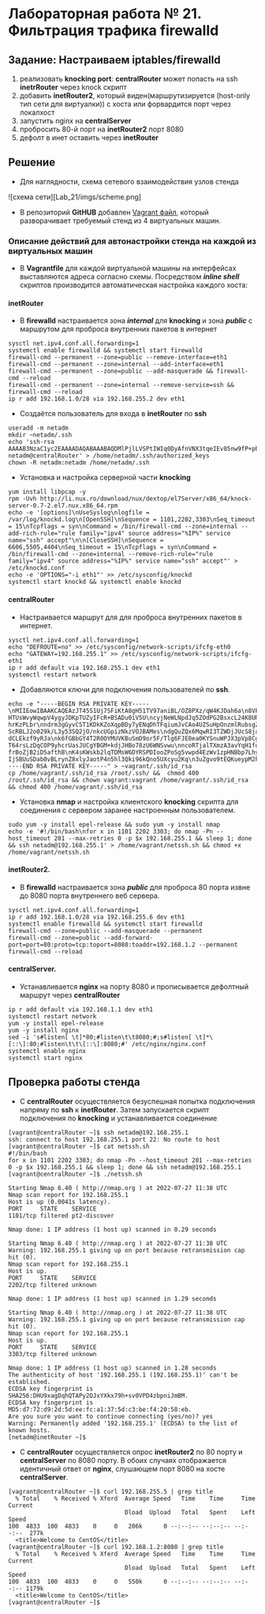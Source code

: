 # Лабораторная работа № 21. Фильтрация трафика **firewalld**

## Задание: Настраиваем iptables/firewalld

1) реализовать **knocking port**:  **centralRouter** может попасть на ssh **inetrRouter** через knock скрипт
2) добавить **inetRouter2**, который виден(маршрутизируется (host-only тип сети для виртуалки)) с хоста или форвардится порт через локалхост
3) запустить nginx на **centralServer**
4) пробросить 80-й порт на **inetRouter2** порт 8080
5) дефолт в инет оставить через **inetRouter**

## Решение

* Для наглядности, схема сетевого взаимодействия узлов стенда

![схема сети][Lab_21/imgs/scheme.png]

* В репозиторий **GitHUB** добавлен [Vagrant файл](https://github.com/OlegLitvintsev/OTUS_Labs/blob/master/Lab_21/Vagrantfile),  который  разворачивает требуемый стенд из 4 виртуальных машин.

### Описание действий для автонастройки стенда на каждой из виртуальных машин 

* В **Vagrantfile** для каждой виртуальной машины на интерфейсах выставляются адреса согласно схемы. Посредством ***inline shell*** скриптов производится автоматическая настройка каждого хоста:

#### **inetRouter** 

* В **firewalld** настраивается зона ***internal*** для **knocking** и  зона ***public*** с маршрутом для проброса внутренних пакетов в интернет

```
sysctl net.ipv4.conf.all.forwarding=1
systemctl enable firewalld && systemctl start firewalld
firewall-cmd --permanent --zone=public --remove-interface=eth1
firewall-cmd --permanent --zone=internal --add-interface=eth1
firewall-cmd --permanent --zone=public --add-masquerade && firewall-cmd --reload
firewall-cmd --permanent --zone=internal --remove-service=ssh && firewall-cmd --reload
ip r add 192.168.1.0/28	via 192.168.255.2 dev eth1
```

* Создаётся пользователь для входа в **inetRouter** по **ssh**

```
useradd -m netadm
mkdir ~netadm/.ssh
echo 'ssh-rsa AAAAB3NzaC1yc2EAAAADAQABAAABAQDMlPjlLVSPtIWIq0DyAfnVNX3tqeIEv85nw9fP+pbgokNqHprxUXXnNLx2WEGKX2rtVUPF9tsMc+03Ts8C2jRioSoHNZh9ZYESlzKoBTKSNXgcRU4VsFmwx7vgIIpOVdziqeIpqHk8dNSxa/JarClXjKDIkMqlNRnIgVxH4FIAO7SJXlRzKM15Ys2l0mrlk508bYGzFwvbgrxRHNNYgzMjgX/0drdXKj4cerurBGKucA4TgrzFD9KKFO77Vn4D6xIUWoLYtbjoZcgWphoimzRNHtbpBHQ43yI70IAun50JR0/llaDLJ6rsv1iQ0dIW+F34VVNqTJJHhbzhbSHrgrqL netadm@centralRouter' > /home/netadm/.ssh/authorized_keys
chown -R netadm:netadm /home/netadm/.ssh			
```
* Установка и настройка серверной части **knocking**

```
yum install libpcap -y
rpm -Uvh http://li.nux.ro/download/nux/dextop/el7Server/x86_64/knock-server-0.7-2.el7.nux.x86_64.rpm
echo -e '[options]\nUseSyslog\nlogfile = /var/log/knockd.log\n[OpenSSH]\nSequence = 1101,2202,3303\nSeq_timeout = 15\nTcpflags = syn\nCommand = /bin/firewall-cmd --zone=internal --add-rich-rule="rule family="ipv4" source address="%IP%" service name="ssh" accept"\n\n[CloseSSH]\nSequence = 6606,5505,4404\nSeq_timeout = 15\nTcpflags = syn\nCommand = /bin/firewall-cmd --zone=internal --remove-rich-rule="rule family="ipv4" source address="%IP%" service name="ssh" accept"' > /etc/knockd.conf
echo -e 'OPTIONS="-i eth1"' >> /etc/sysconfig/knockd
systemctl start knockd && systemctl enable knockd
```
#### **centralRouter** 

* Настраивается маршрут для  для проброса внутренних пакетов в интернет.

```
sysctl net.ipv4.conf.all.forwarding=1
echo "DEFROUTE=no" >> /etc/sysconfig/network-scripts/ifcfg-eth0 
echo "GATEWAY=192.168.255.1" >> /etc/sysconfig/network-scripts/ifcfg-eth1
ip r add default via 192.168.255.1 dev eth1
systemctl restart network
```

* Добавляются ключи для подключения пользователей по **ssh**.

```
echo -e "-----BEGIN RSA PRIVATE KEY-----\nMIIEowIBAAKCAQEAzJT45S1Uj7SFiKtA8gH51TV97aniBL/OZ8PXz/qW4KJDah6a\n8VF15zS8dlhBil9q7VVDxfbbDHPtN07PAto0YqEqBzWYfWWBEpcyqAUykjV4HEVO\nFbBZsMe74CCKTlXc4qniKah5P HTUsWvyWqwpV4ygyJDKpTUZyIFcR+BSADu0iV5U\ncyjNeWLNpdJq5ZOdPG2BsxcL24K8URzTWIMzI4F/9Ha3Vyo+HHq7qwRirnAOE4K8\nxQ/SihTu+1Z+A+sSFFqC2LW46GXIFqYaIps0TR7W6QR0ON8iO9CALp+dCUdP5ZWg\nyyeq7L9YkNHSFvhd+FVTakySR4W84W0h64K6iwIDAQABAoIBAEUfRGUy hrKzPLbr\nndrm3gGyvCST1KDkKZoXqpBDy7yENqDhTFqiumJvCAo4UZSuHpOnzmlRubsgZBLe\n1sTQ8wgsCeY7rpUXuZ+NZHkuoGKUHEv5AqQDXJqFMa5NcE19Z09SNO78VFIf60ky\n/sSyDJnfEugRO9bL9TUwt/w1B5+58ZIkHNncBCItI94PLFv/4Qza3UUZifpOq3P8\nyGqDVXJqEWsc6UxypplvZ ScRBLJ2o029k/L3y53SQ2jO/nkcUGpizNkzVOJBAMes\ndgQuZQx6MqwRI3TZWDjJUcS8jaX+rJgfy0wGW6Iw2abn9GrztDam7aRa62Iu8fm9\n245xiKkCgYEA9CtNgB/x2KX6MyYlzxIaWfBG2hzUJs2YnhoUt22duJLXhQ1fs6au\nBjkgiNzJIFj6HAW83PoDpet9wYKm7EZJOCj4oIncff6z8/RJVs8r dCLEkzf9yRJa\nk6fGBbGY4T2R0OYMUVKBuSmD9or5F/Tlg6FJE0ea0KYSnuWPJX3pVp8CgYEA1n6g\nMzs8/cuLN5/5z0V/y11PD0Sy+tZj3EMfOhDX3DDflG78+UqtgNOp8ODR54yyQ1kP\nmokAVC+4SUlxKJoSiEcSZd/nsTZHBpdTCyjuyFotsbdu4wmbAgzZcOFfujScmRUm\nvwcNPHn2g7oCcqDIf T64rsLzDqCOP9yhcrUasJUCgYBGM+kdjJHBo78zU6WNSvwu\nncoRTjalTXmzA3avYqH1fqrew4Cfq63fdi9nimt9lHec9P1fX7cKzpGiwMjzqCXH\nMuiBaAHwa/obi0JG5lvtEU4JshCS7mcCizuBSZXWNRimwm4KN7m6njgl+8Ew5SXU\nWdwj4fOeSBGUhBZLRk9/qwKBgQC0rrn4LgB0sg817jaa2SqL frBoZjB2iD5afthB\nK4sKWskb2lqTDMsW6DYRSPDIooZPoSg5vwpd4EzWv1zpHNBbp7Lhyjj72IMAFFzJ\n29M5Rm2TdLed3KuMkJJiOhdPXZ5EfcLDzAbkWMDFudzx/mqkxj8ASAxC2BC7zvjZ\nDaHL+QKBgG8dl3dYfMtD9+wVj80fZXvDsXYtVFCMT9oVHKAAhqDt4i/GbL9A5mlo\njkJJ4QTnLLSmO IjSBUuSDab0vBLrynZ8xlyJaotP4n5hl3Qki96kQno5UXcyu2Kq\n3uZgvo9tEQKueypM2Fu7fCb0pnPhPSQF427jZnWrUJPcFUyYrvvY\n-----END RSA PRIVATE KEY-----" > ~vagrant/.ssh/id_rsa
cp /home/vagrant/.ssh/id_rsa /root/.ssh/ &&  chmod 400 /root/.ssh/id_rsa && chown vagrant:vagrant /home/vagrant/.ssh/id_rsa && chmod 400 /home/vagrant/.ssh/id_rsa
```

* Установка **nmap** и настройка  клиентского **knocking** скрипта для соединения с сервером заранее настроенным пользователем.

```
sudo yum -y install epel-release && sudo yum -y install nmap
echo -e '#!/bin/bash\nfor x in 1101 2202 3303; do nmap -Pn --host_timeout 201 --max-retries 0 -p $x 192.168.255.1 && sleep 1; done && ssh netadm@192.168.255.1' > /home/vagrant/netssh.sh && chmod +x /home/vagrant/netssh.sh
```

#### **inetRouter2**. 

* В **firewalld** настраивается зона ***public*** для проброса 80 порта извне до 8080 порта внутреннего веб сервера. 

```
sysctl net.ipv4.conf.all.forwarding=1
ip r add 192.168.1.0/28	via 192.168.255.6 dev eth1
systemctl enable firewalld && systemctl start firewalld
firewall-cmd --zone=public --add-masquerade --permanent
firewall-cmd --zone=public --add-forward-port=port=80:proto=tcp:toport=8080:toaddr=192.168.1.2 --permanent
firewall-cmd --reload
```

#### **centralServer**. 

* Устанавливается **nginx** на порту 8080 и прописывается дефолтный маршрут через **centralRouter** 

```
ip r add default via 192.168.1.1 dev eth1
systemctl restart network
yum -y install epel-release
yum -y install nginx
sed -i 's#listen[ \t]*80;#listen\t\t8080;#;s#listen[ \t]*\[::\]:80;#listen\t\t\[::\]:8080;#' /etc/nginx/nginx.conf
systemctl enable nginx
systemctl start nginx
```

## Проверка работы стенда

* С **centralRouter** осуществляется безуспешная попытка подключения напряму по **ssh** к **inetRouter**. Затем запускается скрипт подключения по **knocking** и устанавливается соединение
```
[vagrant@centralRouter ~]$ ssh netadm@192.168.255.1
ssh: connect to host 192.168.255.1 port 22: No route to host
[vagrant@centralRouter ~]$ cat netssh.sh
#!/bin/bash
for x in 1101 2202 3303; do nmap -Pn --host_timeout 201 --max-retries 0 -p $x 192.168.255.1 && sleep 1; done && ssh netadm@192.168.255.1
[vagrant@centralRouter ~]$ ./netssh.sh

Starting Nmap 6.40 ( http://nmap.org ) at 2022-07-27 11:38 UTC
Nmap scan report for 192.168.255.1
Host is up (0.0041s latency).
PORT     STATE    SERVICE
1101/tcp filtered pt2-discover

Nmap done: 1 IP address (1 host up) scanned in 0.29 seconds

Starting Nmap 6.40 ( http://nmap.org ) at 2022-07-27 11:38 UTC
Warning: 192.168.255.1 giving up on port because retransmission cap hit (0).
Nmap scan report for 192.168.255.1
Host is up.
PORT     STATE    SERVICE
2202/tcp filtered unknown

Nmap done: 1 IP address (1 host up) scanned in 1.29 seconds

Starting Nmap 6.40 ( http://nmap.org ) at 2022-07-27 11:38 UTC
Warning: 192.168.255.1 giving up on port because retransmission cap hit (0).
Nmap scan report for 192.168.255.1
Host is up.
PORT     STATE    SERVICE
3303/tcp filtered unknown

Nmap done: 1 IP address (1 host up) scanned in 1.28 seconds
The authenticity of host '192.168.255.1 (192.168.255.1)' can't be established.
ECDSA key fingerprint is SHA256:DHU9xagDqhQTAPy2DJxYXkx79h+sv0VPD4zbpniJmBM.
ECDSA key fingerprint is MD5:d7:72:d9:2d:5d:ee:fc:a1:37:5d:c3:be:f4:20:58:eb.
Are you sure you want to continue connecting (yes/no)? yes
Warning: Permanently added '192.168.255.1' (ECDSA) to the list of known hosts.
[netadm@inetRouter ~]$
```

* С **centralRouter** осуществляется опрос **inetRouter2** по 80 порту и **centralServer** по 8080 порту. В обоих случаях отображается идентичный ответ от **nginx**, слушающем порт 8080 на хосте **centralServer**.
```
[vagrant@centralRouter ~]$ curl 192.168.255.5 | grep title
  % Total    % Received % Xferd  Average Speed   Time    Time     Time  Current
                                 Dload  Upload   Total   Spent    Left  Speed
100  4833  100  4833    0     0   206k      0 --:--:-- --:--:-- --:--:--  277k
  <title>Welcome to CentOS</title>
[vagrant@centralRouter ~]$ curl 192.168.1.2:8080 | grep title
  % Total    % Received % Xferd  Average Speed   Time    Time     Time  Current
                                 Dload  Upload   Total   Spent    Left  Speed
100  4833  100  4833    0     0   550k      0 --:--:-- --:--:-- --:--:-- 1179k
  <title>Welcome to CentOS</title>
[vagrant@centralRouter ~]$
```

